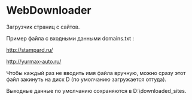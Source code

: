 # WebDownloader

Загрузчик страниц с сайтов.

Пример файла с входными данными domains.txt :

  http://stampard.ru/
  
  http://yurmax-auto.ru/
  
Чтобы каждый раз не вводить имя файла вручную, можно сразу этот файл закинуть на диск D (по умолчанию загружается оттуда).

Выходные данные по умолчанию сохраняются в D:\downloaded_sites.
